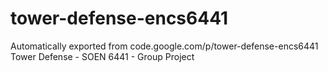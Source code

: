 # tower-defense-encs6441
Automatically exported from code.google.com/p/tower-defense-encs6441
Tower Defense - SOEN 6441 - Group Project
